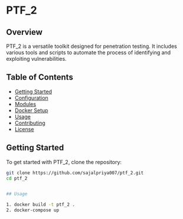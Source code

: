 # PTF_2

## Overview

PTF_2 is a versatile toolkit designed for penetration testing. It includes various tools and scripts to automate the process of identifying and exploiting vulnerabilities.

## Table of Contents

- [Getting Started](#getting-started)
- [Configuration](#configuration)
- [Modules](#modules)
- [Docker Setup](#docker-setup)
- [Usage](#usage)
- [Contributing](#contributing)
- [License](#license)

## Getting Started

To get started with PTF_2, clone the repository:

```bash
git clone https://github.com/sajalpriya007/ptf_2.git
cd ptf_2


## Usage

1. docker build -t ptf_2 .
2. docker-compose up
